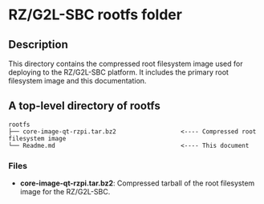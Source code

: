 # RZ/G2L-SBC rootfs folder

## Description

This directory contains the compressed root filesystem image used for deploying to the RZ/G2L-SBC platform. It includes the primary root filesystem image and this documentation.

## A top-level directory of rootfs

```
rootfs                                                  
├── core-image-qt-rzpi.tar.bz2                  <---- Compressed root filesystem image
└── Readme.md                                   <---- This document
```

### Files
- **core-image-qt-rzpi.tar.bz2**: Compressed tarball of the root filesystem image for the RZ/G2L-SBC.
